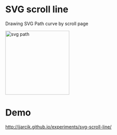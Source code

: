 # SVG scroll line

Drawing SVG Path curve by scroll page

<img src='https://rawgit.com/jjarcik/experiments/master/svg-scroll-line/svg/path.svg' alt='svg path' width='200'/>

# Demo

http://jjarcik.github.io/experiments/svg-scroll-line/
